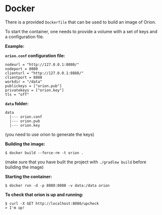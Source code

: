 # Docker

There is a provided `Dockerfile` that can be used to build an image of Orion.

To start the container, one needs to provide a volume with a set of keys and a configuration file.

**Example:**

**`orion.conf` configuration file:**
```
nodeurl = "http://127.0.0.1:8080/"
nodeport = 8080
clienturl = "http://127.0.0.1:8888/"
clientport = 8888
workdir = "/data"
publickeys = ["orion.pub"]
privatekeys = ["orion.key"]
tls = "off"
```

**`data` folder:**
```
data
  |--- orion.conf
  |--- orion.pub
  |--- orion.key
```
(you need to use orion to generate the keys)

**Building the image:**
``` 
$ docker build --force-rm -t orion .
``` 
(make sure that you have built the project with `./gradlew build` before building the image)

**Starting the container:**
``` 
$ docker run -d -p 8080:8080 -v data:/data orion
``` 

**To check that orion is up and running:**
```
$ curl -X GET http://localhost:8080/upcheck
> I'm up!
```